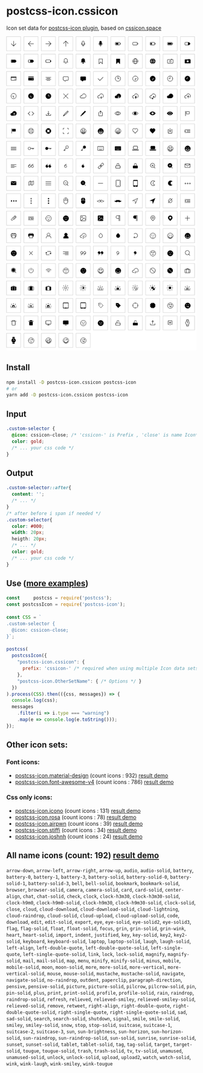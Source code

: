 # postcss-icon.cssicon

Icon set data for [postcss-icon plugin](https://github.com/retyui/postcss-icon), based on [cssicon.space](http://cssicon.space)

[![postcss-icon.cssicon](https://raw.githubusercontent.com/retyui/postcss-icon.cssicon/master/preview.png)](https://retyui.github.io/postcss-icon/cssicon/)

## Install

```bash
npm install -D postcss-icon.cssicon postcss-icon
# or
yarn add -D postcss-icon.cssicon postcss-icon
```

## Input

```css
.custom-selector {
  @icon: cssicon-close; /* 'cssicon-' is Prefix , 'close' is name Icon*/
  color: gold;
  /* ... your css code */
}
```

## Output

```css
.custom-selector::after{
  content: '';
  /* ... */
}
/* after before i span if needed */
.custom-selector{
  color: #000;
  width: 20px;
  heigth: 20px;
  /* ... */
  color: gold;
  /* ... your css code */
}
```

## Use ([more examples](https://github.com/retyui/postcss-icon/tree/master/example/))

```js
const     postcss = require('postcss');
const postcssIcon = require('postcss-icon');

const CSS = `
.custom-selector {
  @icon: cssicon-close;
}`;

postcss(
  postcssIcon({
    "postcss-icon.cssicon": {
      prefix: 'cssicon-' /* required when using multiple Icon data sets */
    },
    "postcss-icon.OtherSetName": { /* Options */ }
  })
).process(CSS).then(({css, messages}) => {
  console.log(css);
  messages
    .filter(i => i.type === "warning")
    .map(e => console.log(e.toString()));
});
```

## Other icon sets:

### Font icons:

- [postcss-icon.material-design](https://github.com/retyui/postcss-icon.material-design) (count icons : 932) [result demo](https://retyui.github.io/postcss-icon/material-design/)
- [postcss-icon.font-awesome-v4](https://github.com/retyui/postcss-icon.font-awesome-v4) (count icons : 786) [result demo](https://retyui.github.io/postcss-icon/font-awesome-v4/)

### Css only icons:

- [postcss-icon.icono](https://github.com/retyui/postcss-icon.icono) (count icons : 131) [result demo](https://retyui.github.io/postcss-icon/icono/)
- [postcss-icon.rosa](https://github.com/retyui/postcss-icon.rosa) (count icons : 78) [result demo](https://retyui.github.io/postcss-icon/rosa/)
- [postcss-icon.airpwn](https://github.com/retyui/postcss-icon.airpwn) (count icons : 39) [result demo](https://retyui.github.io/postcss-icon/airpwn/)
- [postcss-icon.stiffi](https://github.com/retyui/postcss-icon.stiffi) (count icons : 34) [result demo](https://retyui.github.io/postcss-icon/stiffi/)
- [postcss-icon.joshnh](https://github.com/retyui/postcss-icon.joshnh) (count icons : 24) [result demo](https://retyui.github.io/postcss-icon/joshnh/)

## All name icons (count: 192) [result demo](https://retyui.github.io/postcss-icon/cssicon/)

`arrow-down`, `arrow-left`, `arrow-right`, `arrow-up`, `audio`, `audio-solid`, `battery`, `battery-0`, `battery-1`, `battery-3`, `battery-solid`, `battery-solid-0`, `battery-solid-1`, `battery-solid-3`, `bell`, `bell-solid`, `bookmark`, `bookmark-solid`, `browser`, `browser-solid`, `camera`, `camera-solid`, `card`, `card-solid`, `center-align`, `chat`, `chat-solid`, `check`, `clock`, `clock-h3m30`, `clock-h3m30-solid`, `clock-h9m0`, `clock-h9m0-solid`, `clock-h9m30`, `clock-h9m30-solid`, `clock-solid`, `close`, `cloud`, `cloud-download`, `cloud-download-solid`, `cloud-lightning`, `cloud-raindrop`, `cloud-solid`, `cloud-upload`, `cloud-upload-solid`, `code`, `download`, `edit`, `edit-solid`, `export`, `eye`, `eye-solid`, `eye-solid2`, `eye-solid3`, `flag`, `flag-solid`, `float`, `float-solid`, `focus`, `grin`, `grin-solid`, `grin-wink`, `heart`, `heart-solid`, `import`, `indent`, `justified`, `key`, `key-solid`, `key2`, `key2-solid`, `keyboard`, `keyboard-solid`, `laptop`, `laptop-solid`, `laugh`, `laugh-solid`, `left-align`, `left-double-quote`, `left-double-quote-solid`, `left-single-quote`, `left-single-quote-solid`, `link`, `lock`, `lock-solid`, `magnify`, `magnify-solid`, `mail`, `mail-solid`, `map`, `menu`, `minify`, `minify-solid`, `minus`, `mobile`, `mobile-solid`, `moon`, `moon-solid`, `more`, `more-solid`, `more-vertical`, `more-vertical-solid`, `mouse`, `mouse-solid`, `mustache`, `mustache-solid`, `navigate`, `navigate-solid`, `no-raindrop`, `outdent`, `paperclip`, `paragraph-direction`, `pensive`, `pensive-solid`, `picture`, `picture-solid`, `pilcrow`, `pilcrow-solid`, `pin`, `pin-solid`, `plus`, `print`, `print-solid`, `profile`, `profile-solid`, `rain`, `raindrop`, `raindrop-solid`, `refresh`, `relieved`, `relieved-smiley`, `relieved-smiley-solid`, `relieved-solid`, `remove`, `retweet`, `right-align`, `right-double-quote`, `right-double-quote-solid`, `right-single-quote`, `right-single-quote-solid`, `sad`, `sad-solid`, `search`, `search-solid`, `shutdown`, `signal`, `smile`, `smile-solid`, `smiley`, `smiley-solid`, `snow`, `stop`, `stop-solid`, `suitcase`, `suitcase-1`, `suitcase-2`, `suitcase-3`, `sun`, `sun-brightness`, `sun-horizon`, `sun-horizon-solid`, `sun-raindrop`, `sun-raindrop-solid`, `sun-solid`, `sunrise`, `sunrise-solid`, `sunset`, `sunset-solid`, `tablet`, `tablet-solid`, `tag`, `tag-solid`, `target`, `target-solid`, `tougue`, `tougue-solid`, `trash`, `trash-solid`, `tv`, `tv-solid`, `unamused`, `unamused-solid`, `unlock`, `unlock-solid`, `upload`, `upload2`, `watch`, `watch-solid`, `wink`, `wink-laugh`, `wink-smiley`, `wink-tougue`
